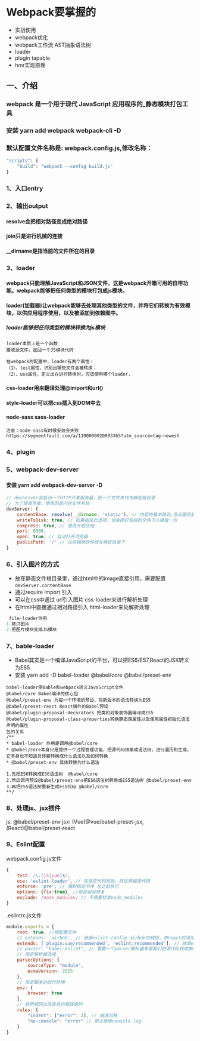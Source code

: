 <!--
 * @Author: Aiden
 * @Date: 2021-03-03 09:54:45
 * @LastEditTime: 2021-04-08 11:16:42
 * @LastEditors: Aiden
 * @Description: 
 * @FilePath: \technology\classify\webpack\webpack5.md
 * 可以输入预定的版权声明、个性签名、空行等
-->
# Webpack要掌握的
- 实战使用
- webpack优化
- webpack工作流  AST抽象语法树
- loader
- plugin tapable
- hmr实现原理

## 一、介绍
### webpack 是一个用于现代 JavaScript 应用程序的_静态模块打包工具
### 安装 yarn add webpack webpack-cli -D
### 默认配置文件名称是: webpack.config.js,修改名称：
```js
"scripts": {
    "build": "webpack --config build.js"
}
```
### 1、入口entry
### 2、输出output
#### resolve会把相对路径变成绝对路径
#### join只是进行机械的连接
#### __dirname是指当前的文件所在的目录
### 3、loader
#### webpack只能理解JavaScript和JSON文件，这是webpack开箱可用的自带功能。webpack能够把任何类型的模块打包成js模块。
#### loader(加载器)让webpack能够去处理其他类型的文件，并将它们转换为有效模块，以供应用程序使用，以及被添加到依赖图中。
##### loader能够把任何类型的模块转换为js模块
```
loader本质上是一个函数
接收源文件，返回一个JS模块代码
```
```
在webpack的配置中，loader有两个属性：
（1）、test属性，识别出哪些文件会被转换；
（2）、use属性，定义出在进行转换时，应该使用哪个loader.
```

#### css-loader用来翻译处理@import和url()
#### style-loader可以把css插入到DOM中去

#### node-sass sass-loader
```
注意：node-sass有时候安装会失败
https://segmentfault.com/a/1190000020993365?utm_source=tag-newest
```

### 4、plugin

### 5、webpack-dev-server
#### 安装 yarn add webpack-dev-server -D
```js
// devServer会启动一个HTTP开发服务器，把一个文件夹作为静态根目录
// 为了提高性能，使用的是内存文件系统
devServer: {
    contentBase: resolve(__dirname, 'static'), // 内容的基本路劲,告诉服务器内容的来源。仅在需要提供静态文件时才进行配置
    writeToDisk: true, // 如果指定此选项，也会把打包后的文件下入硬盘一份
    compress: true, // 是否开启压缩
    port: 8000,
    open: true, // 自动打开浏览器
    publicPath: '/' // 以将捆绑软件放在特定目录下
}
```

### 6、引入图片的方式
- 放在静态文件根目录里，通过html中的image直接引用，需要配置`devServer.contentBase`
- 通过require import 引入
- 可以在css中通过 url引入图片 css-loader来进行解析处理
- 在html中直接通过相对路径引入 html-loader来处解析处理

```js
 file-loader作用
1.拷贝图片
2.把图片模块变成JS模块
```

### 7、bable-loader
- Babel其实是一个编译JavaScript的平台，可以把ES6/ES7,React的JSX转义为ES5
- 安装 yarn add -D babel-loader @babel/core @babel/preset-env
```
babel-loader使Bable和webpack转义JavaScript文件
@babel/core Babel编译的核心包
@babel/preset-env 为每一个环境的预设，将新版本的语法转换为ES5
@babel/preset-react React插件的Babel预设
@babel/plugin-proposal-decorators 把类和对象装饰器编译成ES5
@babel/plugin-proposal-class-properties转换静态类属性以及使用属性初始化语法声明的属性
包的关系
/**
* babel-loader 作用是调用@babel/core
* @babel/core本身只是提供一个过程管理功能，把源代码抽象成语法树，进行遍历和生成，它本身也不知道具体要转换成什么语法以及如何转换
* @babel/preset-env 具体转换为什么语法

1.先把ES6转换成ES6语法树  @babel/core
2.然后调用预设@babel/preset-env把ES6语法树转换成ES5语法树 @babel/preset-env
3.再把ES5语法树重新生成es5代码 @babel/core
**/
```

### 8、处理js、jsx插件
js: @babel/preset-env
jsx: (Vue)@vue/babel-preset-jsx, (React)@babel/preset-react
### 9、Eslint配置
webpack.config.js文件
```js
{
    test: /\.(js|vue)$/,
    use: 'eslint-loader', // 先指定代码校验，然后再编译代码
    enforce: 'pre', // 强制指定书序 在之前执行
    options: {fix:true}, //启动自动修复
    exclude: /node_modules/ // 不需要检查node_modules
}
```

.eslintrc.js文件
```js
module.exports = {
    root: true, //根配置文件
    // extends: 'airbnb', // 继承eslint-config-airbnb的规则，用react时添加
    extends: ['plugin:vue/recommended', 'eslint:recommended'], // 继承eslint-plugin-vue规则
    // parser: "babel-eslint", // 需要一个parser解析器来帮我们把源代码转成抽象语法树
    // 指定解析器选择
    parserOptions: {
        sourceType: "module",
        ecmaVersion: 2015
    },
    // 指定脚本的运行环境
    env: {
        browser: true
    },
    // 启用规则以及各自的错误级别
    rules: {
        "indent": ["error": 2], // 缩进风格
        "no-console": "error" // 禁止使用console.log
    }
}
```

